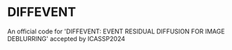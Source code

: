 # DIFFEVENT
An official code for 'DIFFEVENT: EVENT RESIDUAL DIFFUSION FOR IMAGE DEBLURRING' accepted by ICASSP2024
